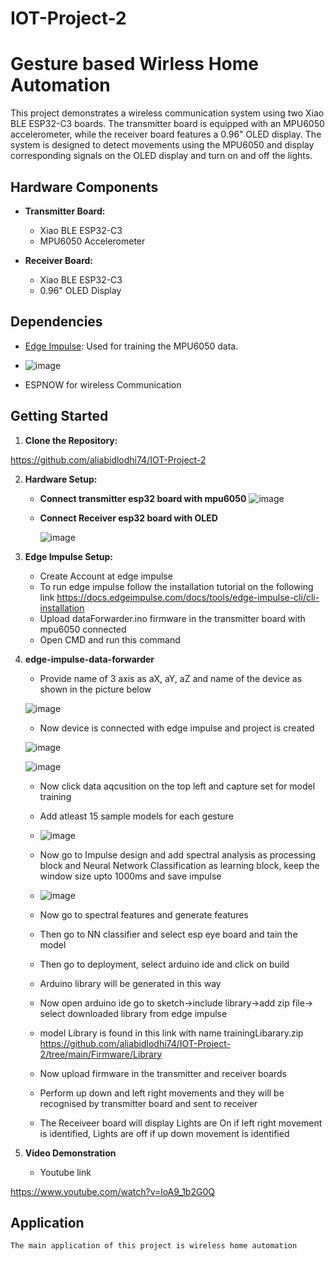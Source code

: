 # IOT-Project-2
# Gesture based Wirless Home Automation

This project demonstrates a wireless communication system using two Xiao BLE ESP32-C3 boards. The transmitter board is equipped with an MPU6050 accelerometer, while the receiver board features a 0.96" OLED display. The system is designed to detect movements using the MPU6050 and display corresponding signals on the OLED display and turn on and off the lights.

## Hardware Components

- **Transmitter Board:**
  - Xiao BLE ESP32-C3
  - MPU6050 Accelerometer

- **Receiver Board:**
  - Xiao BLE ESP32-C3
  - 0.96" OLED Display

## Dependencies

- [Edge Impulse](https://www.edgeimpulse.com/): Used for training the MPU6050 data.

- ![image](https://github.com/aliabidlodhi74/IOT-Project-2/assets/83972129/6b46aa26-4a01-46ad-8d11-eeb2181d55a4)

- ESPNOW for wireless Communication 


## Getting Started

1. **Clone the Repository:**
   
https://github.com/aliabidlodhi74/IOT-Project-2

2. **Hardware Setup:**
   
   - **Connect transmitter esp32 board with mpu6050**
     ![image](https://github.com/aliabidlodhi74/IOT-Project-2/assets/83972129/08c7ec3c-fb3e-4739-b31b-32b653e0d787)


   - **Connect Receiver esp32 board with OLED**
   
     ![image](https://github.com/aliabidlodhi74/IOT-Project-2/assets/83972129/251678a5-dd16-4be0-9a75-de70e1ba2914)


3. **Edge Impulse Setup:**

   - Create Account at edge impulse
   - To run edge impulse follow the installation tutorial on the following link
     https://docs.edgeimpulse.com/docs/tools/edge-impulse-cli/cli-installation
   - Upload dataForwarder.ino firmware in the transmitter board with mpu6050 connected
   - Open CMD and run this command
     
4. **edge-impulse-data-forwarder**

     
   - Provide name of 3 axis as aX, aY, aZ and name of the device as shown in the picture below
     
   ![image](https://github.com/aliabidlodhi74/IOT-Project-2/assets/83972129/41be1e86-7e96-4310-a0d6-1b9805dc751b)


    - Now device is connected with edge impulse and project is created

   ![image](https://github.com/aliabidlodhi74/IOT-Project-2/assets/83972129/b1eccd64-10da-407f-94d9-88747f0b67dc)

   ![image](https://github.com/aliabidlodhi74/IOT-Project-2/assets/83972129/b2af4f9a-a3fc-4d9f-9409-d729b786de34)


   - Now click data aqcusition on the top left and capture set for model training
   - Add atleast 15 sample models for each gesture
  
   - ![image](https://github.com/aliabidlodhi74/IOT-Project-2/assets/83972129/6f5dbd1c-7ad7-42b8-b7a9-0b2e90683bcf)
  
   - Now go to Impulse design and add spectral analysis as processing block and Neural Network Classification as learning block, keep the window size upto 1000ms and save impulse
  
   - ![image](https://github.com/aliabidlodhi74/IOT-Project-2/assets/83972129/872a8247-d665-4a39-8943-9d786b61f61a)
  
   - Now go to spectral features and generate features
   - Then go to NN classifier and select esp eye board and tain the model
   - Then go to deployment, select arduino ide and click on build
   - Arduino library will be generated in this way
   - Now open arduino ide go to sketch->include library->add zip file-> select downloaded library from edge impulse
   - model Library is found in this link with name trainingLibarary.zip
    https://github.com/aliabidlodhi74/IOT-Project-2/tree/main/Firmware/Library

   - Now upload firmware in the transmitter and receiver boards
   - Perform up down and left right movements and they will be recognised by transmitter board and sent to receiver
   - The Receiveer board will display Lights are On if left right movement is identified, Lights are off if up down movement is identified
  
5. **Video Demonstration**
   - Youtube link
  
https://www.youtube.com/watch?v=loA9_1b2G0Q

  
## Application

    The main application of this project is wireless home automation
